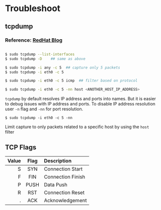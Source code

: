 # Troubleshoot 

## tcpdump

### Reference: [RedHat Blog](https://www.redhat.com/en/blog/introduction-using-tcpdump-linux-command-line)

```bash

$ sudo tcpdump --list-interfaces
$ sudo tcpdump -D    ## same as above

$ sudo tcpdump -i any -c 5  ## capture only 5 packets
$ sudo tcpdump -i eth0 -c 5

$ sudo tcpdump -i eth0 -c 5 icmp  ## filter based on protocol

$ sudo tcpdump -i eth0 -c 5 -nn host <ANOTHER_HOST_IP_ADDRESS>

```

`tcpdump` by default resolves IP address and ports into names. But it is easier to debug issues with IP address and ports.
To disable IP address resolution user `-n` flag and `-nn` for port resolution.

`$ sudo tcpdump -i eth0 -c 5 -nn`


Limit capture to only packets related to a specific host by using the `host` filter

## TCP Flags

| Value  | Flag | Description        |
|-------:|:----:|:-------------------|
| S      |  SYN | Connection Start   |
| F      |  FIN | Connection Finish  |
| P      |  PUSH| Data Push          |
| R      |  RST | Connection Reset   |
| .      |  ACK | Acknowledgement    |

